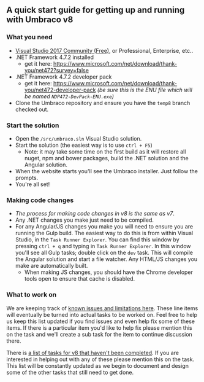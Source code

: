 ## A quick start guide for getting up and running with Umbraco v8

### What you need

* [Visual Studio 2017 Community (Free)](https://www.visualstudio.com/vs/community/), or Professional, Enterprise, etc..
* .NET Framework 4.7.2 installed
    * get it here: https://www.microsoft.com/net/download/thank-you/net472?survey=false
* .NET Framework 4.7.2 developer pack
    * get it here: https://www.microsoft.com/net/download/thank-you/net472-developer-pack _(be sure this is the ENU file which will be named `NDP472-DevPack-ENU.exe`)_
* Clone the Umbraco repository and ensure you have the `temp8` branch checked out.

### Start the solution

* Open the `/src/umbraco.sln` Visual Studio solution.
* Start the solution (the easiest way is to use `ctrl + F5`)
  * Note: it may take some time on the first build as it will restore all nuget, npm and bower packages, build the .NET solution and the Angular solution.
* When the website starts you'll see the Umbraco installer. Just follow the prompts.
* You're all set!

### Making code changes

* _The process for making code changes in v8 is the same as v7_.
* Any .NET changes you make just need to be compiled.
* For any Angular/JS changes you make you will need to ensure you are running the Gulp build. The easiest way to do this is from within Visual Studio, in the `Task Runner Explorer`. You can find this window by pressing `ctrl + q` and typing in `Task Runner Explorer`. In this window you'll see all Gulp tasks; double click on the `dev` task. This will compile the Angular solution and start a file watcher. Any HTML/JS changes you make are automatically built.
  * When making JS changes, you should have the Chrome developer tools open to ensure that cache is disabled.

### What to work on

We are keeping track of [known issues and limitations here](http://issues.umbraco.org/issue/U4-11279). These line items will eventually be turned into actual tasks to be worked on. Feel free to help us keep this list updated if you find issues and even help fix some of these items. If there is a particular item you'd like to help fix please mention this on the task and we'll create a sub task for the item to continue discussion there.

There is [a list of tasks for v8 that haven't been completed](http://issues.umbraco.org/issues/U4?q=Due+in+version%3A+8.0.0+%23Unresolved+). If you are interested in helping out with any of these please mention this on the task. This list will be constantly updated as we begin to document and design some of the other tasks that still need to get done.
